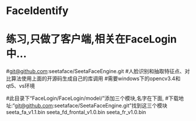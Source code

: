 # FaceIdentify


# 练习,只做了客户端,相关在FaceLogin中...

#git@github.com:seetaface/SeetaFaceEngine.git
#人脸识别和抽取特征点、对比算法使用上面的开源码生成自己的库调用
#需要windows下的opencv3.4和qt5、vs环境


#此目录下“FaceLogin/FaceLogin/model/”添加三个模块,名字在下面,
#下载地址:“git@github.com:seetaface/SeetaFaceEngine.git”找到这三个模块
seeta_fa_v1.1.bin
seeta_fd_frontal_v1.0.bin
seeta_fr_v1.0.bin
